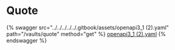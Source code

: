 # Quote

{% swagger src="../../../../../.gitbook/assets/openapi3_1 (2).yaml" path="/vaults/quote" method="get" %}
[openapi3_1 (2).yaml](<../../../../../.gitbook/assets/openapi3_1 (2).yaml>)
{% endswagger %}
